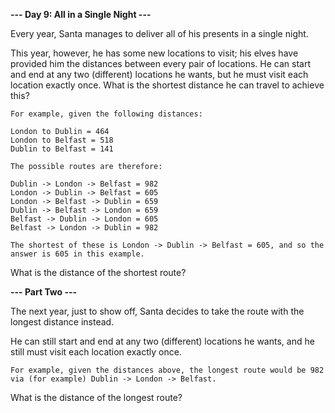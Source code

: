 **--- Day 9: All in a Single Night ---**

Every year, Santa manages to deliver all of his presents in a single night.

This year, however, he has some new locations to visit; his elves have provided him the distances between every pair of
locations. He can start and end at any two (different) locations he wants, but he must visit each location exactly once.
What is the shortest distance he can travel to achieve this?

```
For example, given the following distances:

London to Dublin = 464
London to Belfast = 518
Dublin to Belfast = 141

The possible routes are therefore:

Dublin -> London -> Belfast = 982
London -> Dublin -> Belfast = 605
London -> Belfast -> Dublin = 659
Dublin -> Belfast -> London = 659
Belfast -> Dublin -> London = 605
Belfast -> London -> Dublin = 982

The shortest of these is London -> Dublin -> Belfast = 605, and so the answer is 605 in this example.
```

What is the distance of the shortest route?

**--- Part Two ---**

The next year, just to show off, Santa decides to take the route with the longest distance instead.

He can still start and end at any two (different) locations he wants, and he still must visit each location exactly
once.

```
For example, given the distances above, the longest route would be 982 via (for example) Dublin -> London -> Belfast.
```

What is the distance of the longest route?